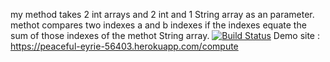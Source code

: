my method takes  2 int arrays and 2 int and 1 String array as an parameter.
methot compares two indexes a and b indexes if the indexes equate the sum of
those indexes of the methot String array.
[![Build Status](https://travis-ci.org/elifbasak/myDemoApp.svg?branch=master)](https://travis-ci.org/elifbasak/myDemoApp)
Demo site : https://peaceful-eyrie-56403.herokuapp.com/compute